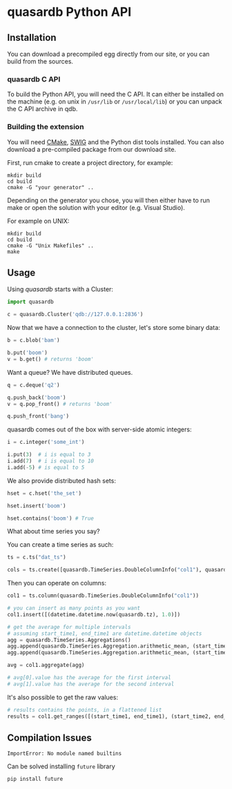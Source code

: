# quasardb Python API

## Installation

You can download a precompiled egg directly from our site, or you can build from the sources.

### quasardb C API

To build the Python API, you will need the C API. It can either be installed on the machine (e.g. on unix in `/usr/lib` or `/usr/local/lib`) or you can unpack the C API archive in qdb.

### Building the extension

You will need [CMake](http://www.cmake.org/), [SWIG](http://www.swig.org/) and the Python dist tools installed. You can also download a pre-compiled package from our download site.

First, run cmake to create a project directory, for example:

```
mkdir build
cd build
cmake -G "your generator" ..
```

Depending on the generator you chose, you will then either have to run make or open the solution with your editor (e.g. Visual Studio).

For example on UNIX:

```
mkdir build
cd build
cmake -G "Unix Makefiles" ..
make
```

## Usage

Using *quasardb* starts with a Cluster:

```python
import quasardb

c = quasardb.Cluster('qdb://127.0.0.1:2836')
```

Now that we have a connection to the cluster, let's store some binary data:

```python
b = c.blob('bam')

b.put('boom')
v = b.get() # returns 'boom'
```

Want a queue? We have distributed queues.

```python
q = c.deque('q2')

q.push_back('boom')
v = q.pop_front() # returns 'boom'

q.push_front('bang')
```

quasardb comes out of the box with server-side atomic integers:

```python
i = c.integer('some_int')

i.put(3)  # i is equal to 3
i.add(7)  # i is equal to 10
i.add(-5) # is equal to 5
```

We also provide distributed hash sets:

```python
hset = c.hset('the_set')

hset.insert('boom')

hset.contains('boom') # True
```

What about time series you say?

You can create a time series as such:

```python
ts = c.ts("dat_ts")

cols = ts.create([quasardb.TimeSeries.DoubleColumnInfo("col1"), quasardb.TimeSeries.BlobColumnInfo("col2")])
```

Then you can operate on columns:

```python
col1 = ts.column(quasardb.TimeSeries.DoubleColumnInfo("col1"))

# you can insert as many points as you want
col1.insert([(datetime.datetime.now(quasardb.tz), 1.0)])

# get the average for multiple intervals
# assuming start_time1, end_time1 are datetime.datetime objects
agg = quasardb.TimeSeries.Aggregations()
agg.append(quasardb.TimeSeries.Aggregation.arithmetic_mean, (start_time1, end_time1))
agg.append(quasardb.TimeSeries.Aggregation.arithmetic_mean, (start_time2, end_time2))

avg = col1.aggregate(agg)

# avg[0].value has the average for the first interval
# avg[1].value has the average for the second interval
```

It's also possible to get the raw values:

```python
# results contains the points, in a flattened list
results = col1.get_ranges([(start_time1, end_time1), (start_time2, end_time2)])
```

## Compilation Issues

`ImportError: No module named builtins`

Can be solved installing `future` library

```shell
pip install future
```
